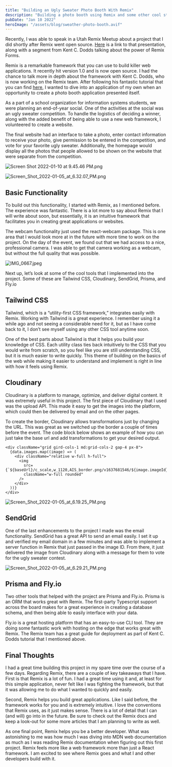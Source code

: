 ```yaml
---
title: "Building an Ugly Sweater Photo Booth With Remix"
description: "Building a photo booth using Remix and some other cool stuff"
pubDate: "Jan 10 2022"
heroImage: "/assets/blog/sweather-photo-booth.avif"
---
```


Recently, I was able to speak in a Utah Remix Meetup about a project that I did shortly after Remix went open source. [Here](https://www.youtube.com/watch?v=Ax9iVzTTpSM) is a link to that presentation, along with a segment from Kent C. Dodds talking about the power of Remix Forms.

Remix is a remarkable framework that you can use to build killer web applications. It recently hit version 1.0 and is now open source. I had the chance to talk more in depth about the framework with Kent C. Dodds, who is now working on the Remix team. After following his fantastic tutorial that you can find [here](https://remix.run/docs/en/v1/tutorials/jokes), I wanted to dive into an application of my own when an opportunity to create a photo booth application presented itself.

As a part of a school organization for information systems students, we were planning an end-of-year social. One of the activities at the social was an ugly sweater competition. To handle the logistics of deciding a winner, along with the added benefit of being able to use a new web framework, I volunteered to create a website.

The final website had an interface to take a photo, enter contact information to receive your photo, give permission to be entered in the competition, and vote for your favorite ugly sweater. Additionally, the homepage would display all the photos that people allowed to be shown on the website that were separate from the competition.

![Screen Shot 2022-01-10 at 9.45.46 PM.png](https://cdn.hashnode.com/res/hashnode/image/upload/v1641876580881/WfGd701od.png)

![Screen_Shot_2022-01-05_at_6.32.07_PM.png](https://cdn.hashnode.com/res/hashnode/image/upload/v1641876548945/PPm3-Qbup.png)

## Basic Functionality

To build out this functionality, I started with Remix, as I mentioned before. The experience was fantastic. There is a lot more to say about Remix that I will write about soon, but essentially, it is an intuitive framework that facilitates you in creating great applications or websites.

The webcam functionality just used the react-webcam package. This is one area that I would look more at in the future with more time to work on the project. On the day of the event, we found out that we had access to a nice, professional camera. I was able to get that camera working as a webcam, but without the full quality that was possible.

![IMG_0667.jpeg](https://cdn.hashnode.com/res/hashnode/image/upload/v1641875141149/tlMhdov6n.jpeg)

Next up, let’s look at some of the cool tools that I implemented into the project. Some of these are Tailwind CSS, Cloudinary, SendGrid, Prisma, and Fly.io

## Tailwind CSS

Tailwind, which is a “utility-first CSS framework,” integrates easily with Remix. Working with Tailwind is a great experience. I remember using it a while ago and not seeing a considerable need for it, but as I have come back to it, I don’t see myself using any other CSS tool anytime soon.

One of the best parts about Tailwind is that it helps you build your knowledge of CSS. Each utility class ties back intuitively to the CSS that you would write from scratch, so you feel like you are still understanding CSS, but it is much easier to write quickly. This theme of building on the basics of the web while making it easier to understand and implement is right in line with how it feels using Remix.

## Cloudinary

Cloudinary is a platform to manage, optimize, and deliver digital content. It was extremely useful in this project. The first piece of Cloudinary that I used was the upload API. This made it easy to get the images into the platform, which could then be delivered by email and on the other pages.

To create the border, Cloudinary allows transformations just by changing the URL. This was great as we switched up the border a couple of times before the event. The code block below shows an example of how you can just take the base url and add transformations to get your desired output.

```tsx
<div className="grid gird-cols-1 md:grid-cols-2 gap-4 px-8">
  {data.images.map((image) => (
    <div className="relative w-full h-full">
      <img
        src={`${baseUrl}/c_scale,w_1120,AIS_border.png/v1637681546/${image.imageId}.jpg`}
        className="w-full rounded"
      />
    </div>
  ))}
</div>
```

![Screen_Shot_2022-01-05_at_6.19.25_PM.png](https://cdn.hashnode.com/res/hashnode/image/upload/v1641875263513/WcmyIJJht.png)

## SendGrid

One of the last enhancements to the project I made was the email functionality. SendGrid has a great API to send an email easily. I set it up and verified my email domain in a few minutes and was able to implement a server function in Remix that just passed in the image ID. From there, it just delivered the image from Cloudinary along with a message for them to vote for the ugly sweater contest.

![Screen_Shot_2022-01-05_at_6.29.21_PM.png](https://cdn.hashnode.com/res/hashnode/image/upload/v1641875204135/yhxfOvlDx.png)

## Prisma and Fly.io

Two other tools that helped with the project are Prisma and Fly.io. Prisma is an ORM that works great with Remix. The first-party Typescript support across the board makes for a great experience in creating a database schema, and then being able to easily interface with your data.

Fly.io is a great hosting platform that has an easy-to-use CLI tool. They are doing some fantastic work with hosting on the edge that works great with Remix. The Remix team has a great guide for deployment as part of Kent C. Dodds tutorial that I mentioned above.

## Final Thoughts

I had a great time building this project in my spare time over the course of a few days. Regarding Remix, there are a couple of key takeaways that I have. First is that Remix is a lot of fun. I had a great time using it and, at least for this simple application, never felt like I was fighting the framework, but that it was allowing me to do what I wanted to quickly and easily.

Second, Remix helps you build great applications. Like I said before, the framework works for you and is extremely intuitive. I love the conventions that Remix uses, as it just makes sense. There is a lot of detail that I can (and will) go into in the future. Be sure to check out the Remix docs and keep a look-out for some more articles that I am planning to write as well.

As one final point, Remix helps you be a better developer. What was astonishing to me was how much I was diving into MDN web documentation as much as I was reading Remix documentation when figuring out this first project. Remix feels more like a web framework more than just a React framework. I am excited to see where Remix goes and what I and other developers build with it.
